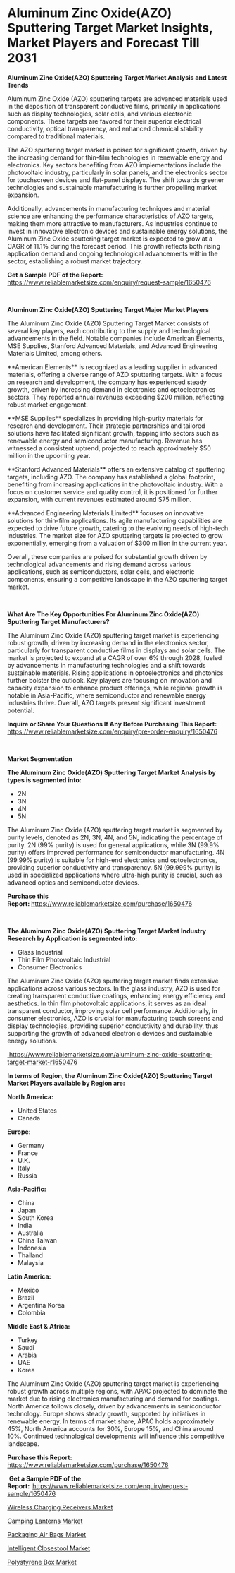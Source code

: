 <p><h1>Aluminum Zinc Oxide(AZO) Sputtering Target Market Insights, Market Players and Forecast Till 2031</h1></p><p><strong>Aluminum Zinc Oxide(AZO) Sputtering Target Market Analysis and Latest Trends</strong></p>
<p><p>Aluminum Zinc Oxide (AZO) sputtering targets are advanced materials used in the deposition of transparent conductive films, primarily in applications such as display technologies, solar cells, and various electronic components. These targets are favored for their superior electrical conductivity, optical transparency, and enhanced chemical stability compared to traditional materials.</p><p>The AZO sputtering target market is poised for significant growth, driven by the increasing demand for thin-film technologies in renewable energy and electronics. Key sectors benefiting from AZO implementations include the photovoltaic industry, particularly in solar panels, and the electronics sector for touchscreen devices and flat-panel displays. The shift towards greener technologies and sustainable manufacturing is further propelling market expansion.</p><p>Additionally, advancements in manufacturing techniques and material science are enhancing the performance characteristics of AZO targets, making them more attractive to manufacturers. As industries continue to invest in innovative electronic devices and sustainable energy solutions, the Aluminum Zinc Oxide sputtering target market is expected to grow at a CAGR of 11.1% during the forecast period. This growth reflects both rising application demand and ongoing technological advancements within the sector, establishing a robust market trajectory.</p></p>
<p><strong>Get a Sample PDF of the Report:&nbsp;</strong> <a href="https://www.reliablemarketsize.com/enquiry/request-sample/1650476?utm_campaign=1131&utm_medium=2&utm_source=Github&utm_content=ia&utm_term=26092024&utm_id=aluminum-zinc-oxideazo-sputtering-target">https://www.reliablemarketsize.com/enquiry/request-sample/1650476</a></p>
<p>&nbsp;</p>
<p><strong>Aluminum Zinc Oxide(AZO) Sputtering Target Major Market Players</strong></p>
<p><p>The Aluminum Zinc Oxide (AZO) Sputtering Target Market consists of several key players, each contributing to the supply and technological advancements in the field. Notable companies include American Elements, MSE Supplies, Stanford Advanced Materials, and Advanced Engineering Materials Limited, among others.</p><p>**American Elements** is recognized as a leading supplier in advanced materials, offering a diverse range of AZO sputtering targets. With a focus on research and development, the company has experienced steady growth, driven by increasing demand in electronics and optoelectronics sectors. They reported annual revenues exceeding $200 million, reflecting robust market engagement.</p><p>**MSE Supplies** specializes in providing high-purity materials for research and development. Their strategic partnerships and tailored solutions have facilitated significant growth, tapping into sectors such as renewable energy and semiconductor manufacturing. Revenue has witnessed a consistent uptrend, projected to reach approximately $50 million in the upcoming year.</p><p>**Stanford Advanced Materials** offers an extensive catalog of sputtering targets, including AZO. The company has established a global footprint, benefiting from increasing applications in the photovoltaic industry. With a focus on customer service and quality control, it is positioned for further expansion, with current revenues estimated around $75 million.</p><p>**Advanced Engineering Materials Limited** focuses on innovative solutions for thin-film applications. Its agile manufacturing capabilities are expected to drive future growth, catering to the evolving needs of high-tech industries. The market size for AZO sputtering targets is projected to grow exponentially, emerging from a valuation of $300 million in the current year.</p><p>Overall, these companies are poised for substantial growth driven by technological advancements and rising demand across various applications, such as semiconductors, solar cells, and electronic components, ensuring a competitive landscape in the AZO sputtering target market.</p></p>
<p>&nbsp;</p>
<p><strong>What Are The Key Opportunities For Aluminum Zinc Oxide(AZO) Sputtering Target Manufacturers?</strong></p>
<p><p>The Aluminum Zinc Oxide (AZO) sputtering target market is experiencing robust growth, driven by increasing demand in the electronics sector, particularly for transparent conductive films in displays and solar cells. The market is projected to expand at a CAGR of over 6% through 2028, fueled by advancements in manufacturing technologies and a shift towards sustainable materials. Rising applications in optoelectronics and photonics further bolster the outlook. Key players are focusing on innovation and capacity expansion to enhance product offerings, while regional growth is notable in Asia-Pacific, where semiconductor and renewable energy industries thrive. Overall, AZO targets present significant investment potential.</p></p>
<p><strong>Inquire or Share Your Questions If Any Before Purchasing This Report:</strong> <a href="https://www.reliablemarketsize.com/enquiry/pre-order-enquiry/1650476?utm_campaign=1131&utm_medium=2&utm_source=Github&utm_content=ia&utm_term=26092024&utm_id=aluminum-zinc-oxideazo-sputtering-target">https://www.reliablemarketsize.com/enquiry/pre-order-enquiry/1650476</a></p>
<p>&nbsp;</p>
<p><strong>Market Segmentation</strong></p>
<p><strong>The Aluminum Zinc Oxide(AZO) Sputtering Target Market Analysis by types is segmented into:</strong></p>
<p><ul><li>2N</li><li>3N</li><li>4N</li><li>5N</li></ul></p>
<p><p>The Aluminum Zinc Oxide (AZO) sputtering target market is segmented by purity levels, denoted as 2N, 3N, 4N, and 5N, indicating the percentage of purity. 2N (99% purity) is used for general applications, while 3N (99.9% purity) offers improved performance for semiconductor manufacturing. 4N (99.99% purity) is suitable for high-end electronics and optoelectronics, providing superior conductivity and transparency. 5N (99.999% purity) is used in specialized applications where ultra-high purity is crucial, such as advanced optics and semiconductor devices.</p></p>
<p><strong>Purchase this Report:&nbsp;</strong><a href="https://www.reliablemarketsize.com/purchase/1650476?utm_campaign=1131&utm_medium=2&utm_source=Github&utm_content=ia&utm_term=26092024&utm_id=aluminum-zinc-oxideazo-sputtering-target">https://www.reliablemarketsize.com/purchase/1650476</a></p>
<p>&nbsp;</p>
<p><strong>The Aluminum Zinc Oxide(AZO) Sputtering Target Market Industry Research by Application is segmented into:</strong></p>
<p><ul><li>Glass Industrial</li><li>Thin Film Photovoltaic Industrial</li><li>Consumer Electronics</li></ul></p>
<p><p>The Aluminum Zinc Oxide (AZO) sputtering target market finds extensive applications across various sectors. In the glass industry, AZO is used for creating transparent conductive coatings, enhancing energy efficiency and aesthetics. In thin film photovoltaic applications, it serves as an ideal transparent conductor, improving solar cell performance. Additionally, in consumer electronics, AZO is crucial for manufacturing touch screens and display technologies, providing superior conductivity and durability, thus supporting the growth of advanced electronic devices and sustainable energy solutions.</p></p>
<p><a href="https://www.reliablemarketsize.com/aluminum-zinc-oxide-sputtering-target-market-r1650476?utm_campaign=1131&utm_medium=2&utm_source=Github&utm_content=ia&utm_term=26092024&utm_id=aluminum-zinc-oxideazo-sputtering-target">&nbsp;https://www.reliablemarketsize.com/aluminum-zinc-oxide-sputtering-target-market-r1650476</a></p>
<p><strong>In terms of Region, the Aluminum Zinc Oxide(AZO) Sputtering Target Market Players available by Region are:</strong></p>
<p>
    <p> <strong> North America: </strong>
        <ul>
            <li>United States</li>
            <li>Canada</li>
        </ul>
        </p> 
    <p> <strong> Europe: </strong>
        <ul>
            <li>Germany</li>
            <li>France</li>
            <li>U.K.</li>
            <li>Italy</li>
            <li>Russia</li>
        </ul>
        </p> 
    <p> <strong> Asia-Pacific: </strong>
        <ul>
            <li>China</li>
            <li>Japan</li>
            <li>South Korea</li>
            <li>India</li>
            <li>Australia</li>
            <li>China Taiwan</li>
            <li>Indonesia</li>
            <li>Thailand</li>
            <li>Malaysia</li>
        </ul>
        </p> 
    <p> <strong> Latin America: </strong>
        <ul>
            <li>Mexico</li>
            <li>Brazil</li>
            <li>Argentina Korea</li>
            <li>Colombia</li>
        </ul>
        </p> 
    <p> <strong> Middle East & Africa: </strong>
        <ul>
            <li>Turkey</li>
            <li>Saudi</li>
            <li>Arabia</li>
            <li>UAE</li>
            <li>Korea</li>
        </ul>
    </p>
    </p>
<p><p>The Aluminum Zinc Oxide (AZO) sputtering target market is experiencing robust growth across multiple regions, with APAC projected to dominate the market due to rising electronics manufacturing and demand for coatings. North America follows closely, driven by advancements in semiconductor technology. Europe shows steady growth, supported by initiatives in renewable energy. In terms of market share, APAC holds approximately 45%, North America accounts for 30%, Europe 15%, and China around 10%. Continued technological developments will influence this competitive landscape.</p></p>
<p><strong>Purchase this Report: </strong><a href="https://www.reliablemarketsize.com/purchase/1650476?utm_campaign=1131&utm_medium=2&utm_source=Github&utm_content=ia&utm_term=26092024&utm_id=aluminum-zinc-oxideazo-sputtering-target">https://www.reliablemarketsize.com/purchase/1650476</a></p>
<p>&nbsp;<strong>Get a Sample PDF of the Report:&nbsp;&nbsp;</strong><a href="https://www.reliablemarketsize.com/enquiry/request-sample/1650476?utm_campaign=1131&utm_medium=2&utm_source=Github&utm_content=ia&utm_term=26092024&utm_id=aluminum-zinc-oxideazo-sputtering-target">https://www.reliablemarketsize.com/enquiry/request-sample/1650476</a></p>
<p><strong></strong></p>
<p><p><a href="https://www.linkedin.com/pulse/wireless-charging-receivers-market-size-growth-trends-industry-eaz3c?trackingId=lTDtuZoCRemXkyHyi9hopw%3D%3D&utm_campaign=1131&utm_medium=2&utm_source=Github&utm_content=ia&utm_term=26092024&utm_id=aluminum-zinc-oxideazo-sputtering-target">Wireless Charging Receivers Market</a></p><p><a href="https://www.linkedin.com/pulse/camping-lanterns-market-investigation-industry-evolution-forecast-srjlc?trackingId=gdq7xymlSque3TLdgV8zFQ%3D%3D&utm_campaign=1131&utm_medium=2&utm_source=Github&utm_content=ia&utm_term=26092024&utm_id=aluminum-zinc-oxideazo-sputtering-target">Camping Lanterns Market</a></p><p><a href="https://www.linkedin.com/pulse/global-packaging-air-bags-market-focus-application-end-use-industry-ixuhf?trackingId=rHJr6%2Fp0QCWqTOLBVKEy2g%3D%3D&utm_campaign=1131&utm_medium=2&utm_source=Github&utm_content=ia&utm_term=26092024&utm_id=aluminum-zinc-oxideazo-sputtering-target">Packaging Air Bags Market</a></p><p><a href="https://issuu.com/reportprime-2/docs/intelligent-closestool-market-size-_d358fbbdf38e7c?utm_campaign=1131&utm_medium=2&utm_source=Github&utm_content=ia&utm_term=26092024&utm_id=aluminum-zinc-oxideazo-sputtering-target">Intelligent Closestool Market</a></p><p><a href="https://issuu.com/reportprime-2/docs/polystyrene-box-market-size-2030.pp_f5d7f1c18607b4?utm_campaign=1131&utm_medium=2&utm_source=Github&utm_content=ia&utm_term=26092024&utm_id=aluminum-zinc-oxideazo-sputtering-target">Polystyrene Box Market</a></p></p>